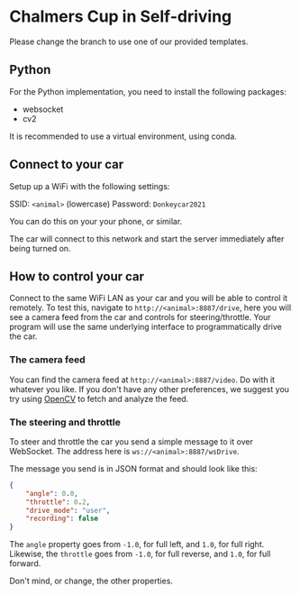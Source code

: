 # Chalmers Cup in Self-driving

Please change the branch to use one of our provided templates.

## Python

For the Python implementation, you need to install the following packages:
* websocket
* cv2

It is recommended to use a virtual environment, using conda.

## Connect to your car

Setup up a WiFi with the following settings:

SSID: `<animal>` (lowercase)
Password: `Donkeycar2021`

You can do this on your your phone, or similar.

The car will connect to this network and start the server immediately after
being turned on.

## How to control your car

Connect to the same WiFi LAN as your car and you will be able to control it
remotely. To test this, navigate to `http://<animal>:8887/drive`,
here you will see a camera feed from the car and controls for steering/throttle.
Your program will use the same underlying interface to programmatically drive
the car.

### The camera feed

You can find the camera feed at `http://<animal>:8887/video`. Do with
it whatever you like. If you don't have any other preferences, we suggest you
try using [OpenCV](https://opencv.org/) to fetch and analyze the feed.

### The steering and throttle

To steer and throttle the car you send a simple message to it over WebSocket.
The address here is `ws://<animal>:8887/wsDrive`.

The message you send is in JSON format and should look like this:

```json
{
	"angle": 0.0,
	"throttle": 0.2,
	"drive_mode": "user",
	"recording": false
}
```

The `angle` property goes from `-1.0`, for full left, and `1.0`, for full right.
Likewise, the `throttle` goes from `-1.0`, for full reverse, and `1.0`, for full
forward.

Don't mind, or change, the other properties.
